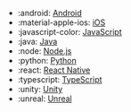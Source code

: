 <!-- To add an entry, first add an SVG logo in overrides/.icons, then add a new line item in the table. Wrap the icon filename in colons to reference it. -->

<div class="grid cards" markdown>

- :android: [Android](../data/sdks/android-kotlin/index.md)
- :material-apple-ios: [iOS](../data/sdks/ios/index.md)
- :javascript-color: [JavaScript](../data/sdks/javascript/index.md)
- :java: [Java](../data/sdks/java/index.md)
- :node: [Node.js](../data/sdks/node/index.md)
- :python: [Python](../data/sdks/python/index.md)
- :react: [React Native](../data/sdks/react-native-sdk.md)
- :typescript: [TypeScript](../data/sdks/typescript-browser/index.md)
- :unity: [Unity](../data/sdks/unity.md)
- :unreal: [Unreal](../data/sdks/unreal.md)

</div>
